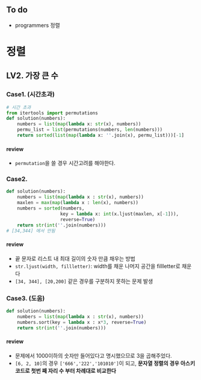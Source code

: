 ## To do 
- programmers 정렬

# 정렬
## LV2. 가장 큰 수
### Case1. (시간초과)
```python
# 시간 초과
from itertools import permutations
def solution(numbers):
    numbers = list(map(lambda x: str(x), numbers))
    permu_list = list(permutations(numbers, len(numbers)))
    return sorted(list(map(lambda x: ''.join(x), permu_list)))[-1]
```
#### review
- `permutation`을 쓸 경우 시간고려를 해야한다.
### Case2.
```python
def solution(numbers):
    numbers = list(map(lambda x : str(x), numbers))
    maxlen = max(map(lambda x : len(x), numbers))
    numbers = sorted(numbers,
                    key = lambda x: int(x.ljust(maxlen, x[-1])),
                    reverse=True)
    return str(int(''.join(numbers)))
# [34,344] 에서 안됨
```
#### review
- 끝 문자로 리스트 내 최대 길이의 숫자 만큼 채우는 방법
- `str.ljust(width, fillletter)`: width를 채운 나머지 공간을 fillletter로 채운다
- `[34, 344], [20,200]` 같은 경우를 구분하지 못하는 문제 발생
### Case3. (도움)
```python
def solution(numbers):
    numbers = list(map(lambda x : str(x), numbers))
    numbers.sort(key = lambda x : x*3, reverse=True)
    return str(int(''.join(numbers)))
```
#### review
- 문제에서 1000이하의 숫자만 들어있다고 명시했으므로 3을 곱해주었다.
- `[6, 2, 10]`의 경우 `['666','222','101010']`이 되고, **문자열 정렬의 경우 아스키코드로 첫번 째 자리 수 부터 차례대로 비교한다**